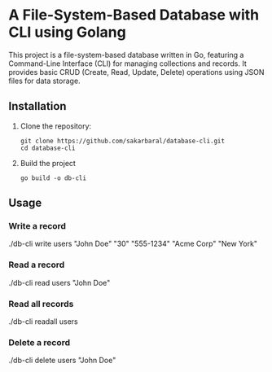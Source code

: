 # A File-System-Based Database with CLI using Golang

This project is a file-system-based database written in Go, featuring a Command-Line Interface (CLI) for managing collections and records. It provides basic CRUD (Create, Read, Update, Delete) operations using JSON files for data storage.



## Installation

1. Clone the repository:
   ```
   git clone https://github.com/sakarbaral/database-cli.git
   cd database-cli
   ```
2. Build the project

    ```go build -o db-cli```


## Usage

### Write a record
./db-cli write users "John Doe" "30" "555-1234" "Acme Corp" "New York"
### Read a record
./db-cli read users "John Doe"
### Read all records
./db-cli readall users
### Delete a record
./db-cli delete users "John Doe"
